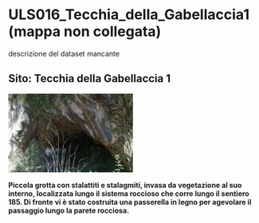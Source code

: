 # ULS016_Tecchia_della_Gabellaccia1 (mappa non collegata)
descrizione del dataset mancante
## Sito: Tecchia della Gabellaccia 1
[<img src='/vignettes/X7r2YzXf.jpg' width='250'/>](/vignettes/X7r2YzXf.jpg) 

**Piccola grotta con stalattiti e stalagmiti, invasa da vegetazione al suo interno, localizzata lungo il sistema roccioso che corre lungo il sentiero 185. Di fronte vi è stato costruita una passerella in legno per agevolare il passaggio lungo la parete rocciosa.**
